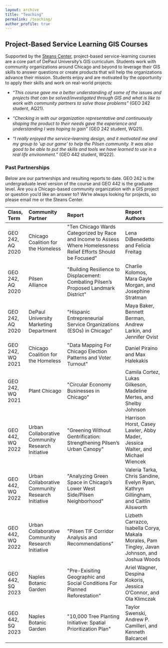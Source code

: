 ```yaml
---
layout: archive
title: "Teaching"
permalink: /teaching/
author_profile: true
---
```


## Project-Based Service Learning GIS Courses
Supported by the [Steans Center](https://resources.depaul.edu/steans-center-community-based-service-learning/Pages/default.aspx), project-based service-learning courses are a core part of DePaul University’s GIS curriculum. Students work with community organizations around Chicago and beyond to leverage their GIS skills to answer questions or create products that will help the organizations advance their mission. Students enjoy and are motivated by the opportunity to apply their skills and work on real-world projects:

* *“This course gave me a better understanding of some of the issues and projects that can be solved/investigated through GIS and what is like to work with community partners to solve those problems”* (GEO 242 student, AQ21).

* *“Checking in with our organization representative and continuously shaping the product to their needs gave the experience and understanding I was hoping to gain”* (GEO 242 student, WQ21).
  
* *“I really enjoyed the service–learning design, and it motivated me and my group to 'up our game' to help the Pilsen community. It was also good to be able to put the skills and tools we have learned to use in a real life environment.”* (GEO 442 student, WQ22).

### Past Partnerships
Below are our partnerships and resulting reports to date. GEO 242 is the undergraduate level version of the course and GEO 442 is the graduate level. Are you a Chicago-based community organization with a GIS project or question you’d like an answer to? We’re always looking for projects, so please email me or the Steans Center.

| Class, Term            | Community Partner                  | Report   | Report Authors  |
|:-----------------------|:-----------------------------------|:---------|:----------------|
| GEO 242, AQ 2020       | Chicago Coalition for the Homeless |"Ten Chicago Wards Categorized by Race and Income to Assess Where Homelessness Relief Efforts Should be Focused" | Lena DiBenedetto and Felicia Freitag|
| GEO 242, AQ 2020       | Pilsen Alliance                    |"Building Resilience to Displacement: Combating Pilsen’s Proposed Landmark District"  | Charlie Kolomos, Mara Gayle Morgan, and Josephine Stratman  |
| GEO 242, AQ 2020       | DePaul University Marketing Department| "Hispanic Entrepreneurial Service Organizations (ESOs) in Chicago"   | Maya Baker, Bennett Berman, Andrew Larkin, and Jennifer Ovist  |
| GEO 242, WQ 2021       | Chicago Coalition for the Homeless | "Data Mapping For Chicago Election Patterns and Voter Turnout"| Daniel Piraino and Max Halekakis  |
| GEO 242, WQ 2021       | Plant Chicago                      | "Circular Economy Businesses in Chicago"  | Camila Cortez, Lukas Gilkeson, Madeline Mertes, and Shelby Johnson |
| GEO 442, WQ 2022       | Urban Collaborative Community Research Initiative | "Greening Without Gentrification: Strengthening Pilsen’s Urban Canopy" | Harrison Horst, Casey Lawler, Abby Mader, Jessica Walter, and Michael Wiencek  |
| GEO 442, WQ 2022       | Urban Collaborative Community Research Initiative | "Analyzing Green Space in Chicago’s Lower West Side/Pilsen Neighborhood"  | Valeria Tarka, Chris Sandine, Evelyn Ryan, Kathryn Gillingham, and Caitlin Ailsworth  |
| GEO 442, WQ 2022       | Urban Collaborative Community Research Initiative | "Pilsen TIF Corridor Analysis and Recommendations"  | Lizbeth Carrazco, Isabella Corya, Makala Morales, Pam Tingley, Javan Johnson, and Joshua Woods |
| GEO 442, SQ 2023       | Naples Botanic Garden | "Pre-Exisiting Geographic and Social Conditions For Planned Reforestation"  | Ariel Wagner, Despina Kokoris, Jessica O’Connor, and Ola Klimczak |
| GEO 442, SQ 2023       | Naples Botanic Garden | "10,000 Tree Planting Initiative: Spatial Prioritization Plan"  | Taylor Swenski, Andrew P. Camilleri, and Kenneth Balcarcel |
